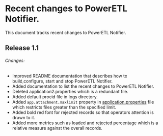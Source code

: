 # Recent changes to PowerETL Notifier.

This document tracks recent changes to PowerETL Notifier.

## Release 1.1

###### Changes:
* Improved README documentation that describes how to build,configure, start and stop PowerETL Notifier.
* Added documentation to list the recent changes to PowerETL Notifier.
* Deleted application2.properties which is a redundant file.
* Added default procid file in logs directory. 
* Added `app.attachment.maxlimit` property in [application.properties](src/main/resources/application.properties) file which restricts files greater than the specified limit.
* Added bold red font for rejected records so that operators attention is drawn to it.
* Added more metrics such as loaded and rejected percentage which is a relative measure against the overall records.